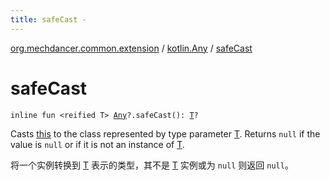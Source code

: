 ```yaml
---
title: safeCast - 
---
```


[org.mechdancer.common.extension](../index.html) / [kotlin.Any](index.html) / [safeCast](./safe-cast.html)

# safeCast

`inline fun <reified T> `[`Any`](https://kotlinlang.org/api/latest/jvm/stdlib/kotlin/-any/index.html)`?.safeCast(): `[`T`](safe-cast.html#T)`?`

Casts [this](safe-cast/-this-.html) to the class represented by type parameter [T](safe-cast.html#T).
Returns `null` if the value is `null` or if it is not an instance of [T](safe-cast.html#T).

将一个实例转换到 [T](safe-cast.html#T) 表示的类型，其不是 [T](safe-cast.html#T) 实例或为 `null` 则返回 `null`。

